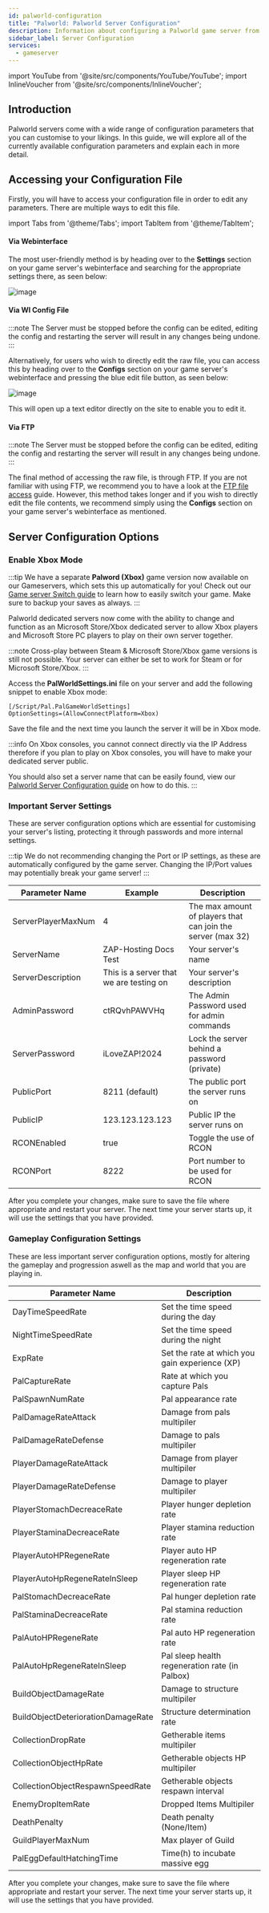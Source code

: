 ```yaml
---
id: palworld-configuration
title: "Palworld: Palworld Server Configuration"
description: Information about configuring a Palworld game server from ZAP-Hosting - ZAP-Hosting.com documentation
sidebar_label: Server Configuration
services:
  - gameserver
---
```


import YouTube from '@site/src/components/YouTube/YouTube';
import InlineVoucher from '@site/src/components/InlineVoucher';

## Introduction
Palworld servers come with a wide range of configuration parameters that you can customise to your likings. In this guide, we will explore all of the currently available configuration parameters and explain each in more detail.
<YouTube videoId="Trs9Ysxa1gc" imageSrc="https://screensaver01.zap-hosting.com/index.php/s/LsRSG5MHK9PyQZF/preview" title="Setup Palworld server in just a MINUTE! " description="Feel like you understand better when you see things in action? We’ve got you! Dive into our video that breaks it all down for you. Whether you're in a rush or just prefer to soak up information in the most engaging way possible!"/>

<InlineVoucher />

## Accessing your Configuration File

Firstly, you will have to access your configuration file in order to edit any parameters. There are multiple ways to edit this file.

import Tabs from '@theme/Tabs';
import TabItem from '@theme/TabItem';

<Tabs>
<TabItem value="settings" label="Via Webinterface" default>

#### Via Webinterface

The most user-friendly method is by heading over to the **Settings** section on your game server's webinterface and searching for the appropriate settings there, as seen below:

![image](https://screensaver01.zap-hosting.com/index.php/s/QDPzFgWRrfB49HB/preview)
</TabItem>

<TabItem value="configs" label="Via WI Config file">

#### Via WI Config File

:::note
The Server must be stopped before the config can be edited, editing the config and restarting the server will result in any changes being undone.
:::

Alternatively, for users who wish to directly edit the raw file, you can access this by heading over to the **Configs** section on your game server's webinterface and pressing the blue edit file button, as seen below:

![image](https://github.com/zaphosting/docs/assets/42719082/53c8acad-7347-4c3e-85bf-5ae0ad423fc6)

This will open up a text editor directly on the site to enable you to edit it.

</TabItem>

<TabItem value="ftp" label="Via FTP">


#### Via FTP

:::note
The Server must be stopped before the config can be edited, editing the config and restarting the server will result in any changes being undone.
:::

The final method of accessing the raw file, is through FTP. If you are not familiar with using FTP, we recommend you to have a look at the [FTP file access](gameserver-ftpaccess.md) guide. However, this method takes longer and if you wish to directly edit the file contents, we recommend simply using the **Configs** section on your game server's webinterface as mentioned.

</TabItem>
</Tabs>

## Server Configuration Options

### Enable Xbox Mode

:::tip
We have a separate **Palword (Xbox)** game version now available on our Gameservers, which sets this up automatically for you! Check out our [Game server Switch guide](gameserver-gameswitch.md) to learn how to easily switch your game. Make sure to backup your saves as always.
:::

Palworld dedicated servers now come with the ability to change and function as an Microsoft Store/Xbox dedicated server to allow Xbox players and Microsoft Store PC players to play on their own server together.

:::note
Cross-play between Steam & Microsoft Store/Xbox game versions is still not possible. Your server can either be set to work for Steam or for Microsoft Store/Xbox.
:::

Access the **PalWorldSettings.ini** file on your server and add the following snippet to enable Xbox mode:
```
[/Script/Pal.PalGameWorldSettings]
OptionSettings=(AllowConnectPlatform=Xbox)
```

Save the file and the next time you launch the server it will be in Xbox mode.

:::info
On Xbox consoles, you cannot connect directly via the IP Address therefore if you plan to play on Xbox consoles, you will have to make your dedicated server public.

You should also set a server name that can be easily found, view our [Palworld Server Configuration guide](palworld-configuration.md) on how to do this.
:::

### Important Server Settings

These are server configuration options which are essential for customising your server's listing, protecting it through passwords and more internal settings.

:::tip
We do not recommending changing the Port or IP settings, as these are automatically configured by the game server. Changing the IP/Port values may potentially break your game server!
:::

| Parameter Name                 | Example                                 | Description                                                 |
| ------------------------------ | --------------------------------------- | ----------------------------------------------------------- | 
| ServerPlayerMaxNum             | 4                                       | The max amount of players that can join the server (max 32) |
| ServerName                     | ZAP-Hosting Docs Test                   | Your server's name                                          |
| ServerDescription              | This is a server that we are testing on | Your server's description                                   |
| AdminPassword                  | ctRQvhPAWVHq                            | The Admin Password used for admin commands                  |
| ServerPassword                 | iLoveZAP!2024                           | Lock the server behind a password (private)                 |
| PublicPort                     | 8211 (default)                          | The public port the server runs on                          |
| PublicIP                       | 123.123.123.123                         | Public IP the server runs on                                |
| RCONEnabled                    | true                                    | Toggle the use of RCON                                      |
| RCONPort                       | 8222                                    | Port number to be used for RCON                             |

After you complete your changes, make sure to save the file where appropriate and restart your server. The next time your server starts up, it will use the settings that you have provided.

### Gameplay Configuration Settings

These are less important server configuration options, mostly for altering the gameplay and progression aswell as the map and world that you are playing in.

| Parameter Name                     | Description                                      | 
| ---------------------------------- | ------------------------------------------------ | 
| DayTimeSpeedRate                   | Set the time speed during the day                |
| NightTimeSpeedRate                 | Set the time speed during the night              |
| ExpRate                            | Set the rate at which you gain experience (XP)   |
| PalCaptureRate                     | Rate at which you capture Pals                   |
| PalSpawnNumRate                    | Pal appearance rate                              |
| PalDamageRateAttack                | Damage from pals multipiler                      |
| PalDamageRateDefense               | Damage to pals multipiler                        |
| PlayerDamageRateAttack             | Damage from player multipiler                    |
| PlayerDamageRateDefense            | Damage to player multipiler                      |
| PlayerStomachDecreaceRate          | Player hunger depletion rate                     |
| PlayerStaminaDecreaceRate          | Player stamina reduction rate                    |
| PlayerAutoHPRegeneRate             | Player auto HP regeneration rate                 |
| PlayerAutoHpRegeneRateInSleep      | Player sleep HP regeneration rate                |
| PalStomachDecreaceRate             | Pal hunger depletion rate                        |
| PalStaminaDecreaceRate             | Pal stamina reduction rate                       |
| PalAutoHPRegeneRate                | Pal auto HP regeneration rate                    |
| PalAutoHpRegeneRateInSleep         | Pal sleep health regeneration rate (in Palbox)   |
| BuildObjectDamageRate              | Damage to structure multipiler                   |
| BuildObjectDeteriorationDamageRate | Structure determination rate                     |
| CollectionDropRate                 | Getherable items multipiler                      |
| CollectionObjectHpRate             | Getherable objects HP multipiler                 |
| CollectionObjectRespawnSpeedRate   | Getherable objects respawn interval              |
| EnemyDropItemRate                  | Dropped Items Multipiler                         |
| DeathPenalty                       | Death penalty (None/Item)                        |
| GuildPlayerMaxNum                  | Max player of Guild                              |
| PalEggDefaultHatchingTime          | Time(h) to incubate massive egg                  |

After you complete your changes, make sure to save the file where appropriate and restart your server. The next time your server starts up, it will use the settings that you have provided.